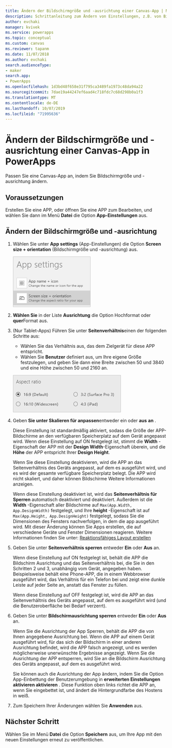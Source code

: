 ```yaml
---
title: Ändern der Bildschirmgröße und -ausrichtung einer Canvas-App | Microsoft-Dokumentation
description: Schrittanleitung zum Ändern von Einstellungen, z.B. von Bildschirmgröße und -ausrichtung einer Canvas-App in PowerApps
author: evchaki
manager: kvivek
ms.service: powerapps
ms.topic: conceptual
ms.custom: canvas
ms.reviewer: tapanm
ms.date: 11/07/2018
ms.author: evchaki
search.audienceType:
- maker
search.app:
- PowerApps
ms.openlocfilehash: 1d3bd48f658e31f795ca3489fa1973c48da94a22
ms.sourcegitcommit: 7dae19a44247ef6aad4c718fdc7c68d298b0a1f3
ms.translationtype: MT
ms.contentlocale: de-DE
ms.lasthandoff: 10/07/2019
ms.locfileid: "71995636"
---
```

# <a name="change-screen-size-and-orientation-of-a-canvas-app-in-powerapps"></a>Ändern der Bildschirmgröße und -ausrichtung einer Canvas-App in PowerApps
Passen Sie eine Canvas-App an, indem Sie Bildschirmgröße und -ausrichtung ändern.

## <a name="prerequisites"></a>Voraussetzungen

Erstellen Sie eine APP, oder öffnen Sie eine APP zum Bearbeiten, und wählen Sie dann im Menü **Datei** die Option **App-Einstellungen** aus.

## <a name="change-screen-size-and-orientation"></a>Ändern der Bildschirmgröße und -ausrichtung
1. Wählen Sie unter **App settings**  (App-Einstellungen) die Option **Screen size + orientation**  (Bildschirmgröße und -ausrichtung) aus.

    ![Option zum Ändern der Bildschirmgröße und -ausrichtung einer App](./media/set-aspect-ratio-portrait-landscape/size-orientation.png)

1. **Wählen Sie** in der Liste **Ausrichtung** die Option Hochformat oder **quer**Format aus.

1. (Nur Tablet-Apps) Führen Sie unter **Seitenverhältnis**einen der folgenden Schritte aus:

    - Wählen Sie das Verhältnis aus, das dem Zielgerät für diese APP entspricht.
    - Wählen Sie **Benutzer** definiert aus, um Ihre eigene Größe festzulegen, und geben Sie dann eine Breite zwischen 50 und 3840 und eine Höhe zwischen 50 und 2160 an.

    ![Ändern des Seitenverhältnisses einer Tablet-App](./media/set-aspect-ratio-portrait-landscape/aspect-tablet.png)
    
1. Geben **Sie unter Skalieren für anpassen**entweder ein oder **aus** **an** .

    Diese Einstellung ist standardmäßig aktiviert, sodass die Größe der APP-Bildschirme an den verfügbaren Speicherplatz auf dem Gerät angepasst wird. Wenn diese Einstellung auf ON festgelegt ist, stimmt die **Width** -Eigenschaft der APP mit der **Design Width**-Eigenschaft überein, und die **Höhe** der APP entspricht Ihrer **Design Height**.

    Wenn Sie diese Einstellung deaktivieren, wird die APP an das Seitenverhältnis des Geräts angepasst, auf dem es ausgeführt wird, und es wird der gesamte verfügbare Speicherplatz belegt. Die APP wird nicht skaliert, und daher können Bildschirme Weitere Informationen anzeigen.

    Wenn diese Einstellung deaktiviert ist, wird das **Seitenverhältnis für Sperren** automatisch deaktiviert und deaktiviert. Außerdem ist die **Width** -Eigenschaft aller Bildschirme auf `Max(App.Width, App.DesignWidth)` festgelegt, und Ihre **height** -Eigenschaft ist auf `Max(App.Height, App.DesignHeight)` festgelegt, sodass Sie die Dimensionen des Fensters nachverfolgen, in dem die app ausgeführt wird. Mit dieser Änderung können Sie Apps erstellen, die auf verschiedene Geräte und Fenster Dimensionen reagieren. Weitere Informationen finden Sie unter: [Reaktionsfähiges Layout erstellen](create-responsive-layout.md)

1. Geben Sie unter **Seitenverhältnis sperren** entweder **Ein** oder **Aus** an.

    Wenn diese Einstellung auf ON festgelegt ist, behält die APP die Bildschirm Ausrichtung und das Seitenverhältnis bei, die Sie in den Schritten 2 und 3, unabhängig vom Gerät, angegeben haben. Beispielsweise behält eine Phone-APP, die in einem Webbrowser ausgeführt wird, das Verhältnis für ein Telefon bei und zeigt eine dunkle Leiste auf jeder Seite an, anstatt das Fenster zu füllen.

    Wenn diese Einstellung auf OFF festgelegt ist, wird die APP an das Seitenverhältnis des Geräts angepasst, auf dem es ausgeführt wird (und die Benutzeroberfläche bei Bedarf verzerrt).

1. Geben Sie unter **Bildschirmausrichtung sperren** entweder **Ein** oder **Aus** an.

    Wenn Sie die Ausrichtung der App Sperren, behält die APP die von Ihnen angegebene Ausrichtung bei. Wenn die APP auf einem Gerät ausgeführt wird, für das sich der Bildschirm in einer anderen Ausrichtung befindet, wird die APP falsch angezeigt, und es werden möglicherweise unerwünschte Ergebnisse angezeigt. Wenn Sie die Ausrichtung der APP entsperren, wird Sie an die Bildschirm Ausrichtung des Geräts angepasst, auf dem es ausgeführt wird.

    Sie können auch die Ausrichtung der App ändern, indem Sie die Option App-Einbettung der Benutzerumgebung in **erweiterten Einstellungen** **aktivieren aktivieren** . Diese Funktion oben links richtet die APP an, wenn Sie eingebettet ist, und ändert die Hintergrundfarbe des Hostens in weiß.

1. Zum Speichern Ihrer Änderungen wählen Sie **Anwenden** aus.

## <a name="next-step"></a>Nächster Schritt
Wählen Sie im Menü **Datei** die Option **Speichern** aus, um Ihre App mit den neuen Einstellungen erneut zu veröffentlichen.